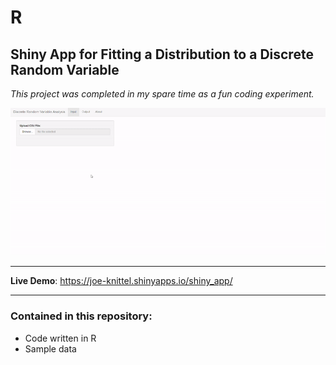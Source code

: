 # R

## Shiny App for Fitting a Distribution to a Discrete Random Variable

*This project was completed in my spare time as a fun coding experiment.*

<img src = "https://raw.githubusercontent.com/JoeKnittel/R/main/Images/demo.gif">

<hr>

**Live Demo**: <a href = "https://joe-knittel.shinyapps.io/shiny_app/" target = "_blank">https://joe-knittel.shinyapps.io/shiny_app/</a>

<hr>

### Contained in this repository:

- Code written in R
- Sample data
